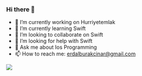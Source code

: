 ### Hi there 👋




- 🔭 I’m currently working on Hurriyetemlak
- 🌱 I’m currently learning Swift
- 👯 I’m looking to collaborate on Swift
- 🤔 I’m looking for help with Swift
- 💬 Ask me about Ios Programming
- 📫 How to reach me: erdalburakcinar@gmail.com



<img src="https://github-readme-stats.vercel.app/api?username=nowo&&count_private=true&show_icons=true&title_color=ffffff&icon_color=bb2acf&text_color=daf7dc&bg_color=151515">
